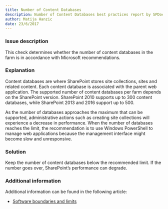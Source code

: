 ```yaml
---
title: Number of Content Databases
description: Number of Content Databases best practices report by SPDocKit determines whether the number of content databases in the farm is in accordance with Microsoft recommendations.
author: Matija Hanzic
date: 23/6/2017
---
```

### Issue description
This check determines whether the number of content databases in the farm is in accordance with Microsoft recommendations.
### Explanation
Content databases are where SharePoint stores site collections, sites and related content. Each content database is associated with the parent web application. The supported number of content databases per farm depends on the SharePoint version. SharePoint 2010 supports up to 300 content databases, while SharePoint 2013 and 2016 support up to 500.

As the number of databases approaches the maximum that can be supported, administrative actions such as creating site collections will experience a decrease in performance. When the number of databases reaches the limit, the recommendation is to use Windows PowerShell to manage web applications because the management interface might become slow and unresponsive.

### Solution
Keep the number of content databases below the recommended limit. If the number goes over, SharePoint’s performance can degrade.
### Additional information 
Additional information can be found in the following article:
* [Software boundaries and limits](https://technet.microsoft.com/en-us/library/cc262787%28v=office.15%29.aspx?f=255&MSPPError=-2147217396#ContentDB)
